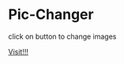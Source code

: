 # Pic-Changer

click on button to change images

[Visit!!!](https://devhiteshk.github.io/Pic-Changer/)
